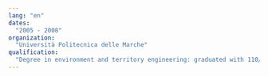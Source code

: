 ```yaml
---
lang: "en"
dates:
  "2005 - 2008"
organization:
  "Università Politecnica delle Marche"
qualification:
  "Degree in environment and territory engineering: graduated with 110/110 magna cum laude. Thesis title: \"Emissions assessments of volatile organic compounds from industrial activities\""
---
```

